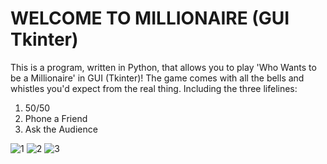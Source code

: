 # WELCOME TO MILLIONAIRE (GUI Tkinter)
This is a program, written in Python, that allows you to play 'Who Wants to be a Millionaire' in GUI (Tkinter)!
The game comes with all the bells and whistles you'd expect from the real thing. Including the three lifelines:
1. 50/50
2. Phone a Friend
3. Ask the Audience

![1](https://user-images.githubusercontent.com/59014178/103240362-94191e80-4969-11eb-8ecd-7a27d1d4e6ad.jpg)
![2](https://user-images.githubusercontent.com/59014178/103240394-b1e68380-4969-11eb-9695-f367e8be3287.jpg)
![3](https://user-images.githubusercontent.com/59014178/103240412-ba3ebe80-4969-11eb-96cc-9b0b9ea1cb95.jpg)
